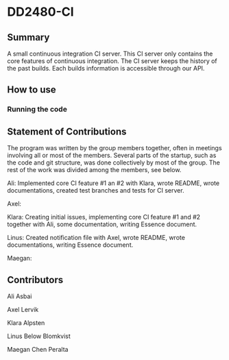 # DD2480-CI
## Summary

A small continuous integration CI server. This CI server only contains the core features of continuous integration. The CI server keeps the history of the past builds. Each builds information is accessible through our API. 

## How to use

### Running the code

## Statement of Contributions

The program was written by the group members together, often in meetings involving all or most of the members. Several parts of the startup, such as the code and git structure, was done collectively by most of the group. The rest of the work was divided among the members, see below.

Ali: Implemented core CI feature #1 an #2 with Klara, wrote README, wrote documentations, created test branches and tests for CI server.

Axel:

Klara: Creating initial issues, implementing core CI feature #1 and #2 together with Ali, some documentation, writing Essence document.

Linus: Created notification file with Axel, wrote README, wrote documentations, writing Essence document.

Maegan:

## Contributors

Ali Asbai

Axel Lervik

Klara Alpsten

Linus Below Blomkvist

Maegan Chen Peralta
